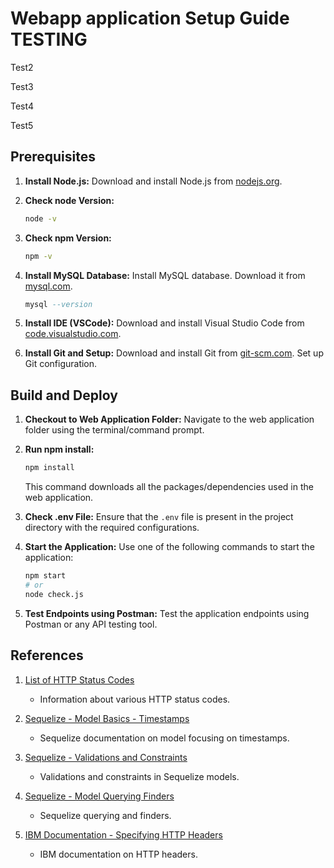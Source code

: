 
# Webapp application Setup Guide TESTING

Test2

Test3

Test4

Test5
## Prerequisites

1. **Install Node.js:** Download and install Node.js from [nodejs.org](https://nodejs.org/).

3. **Check node Version:**

    ```bash
    node -v
    ```

3. **Check npm Version:**

    ```bash
    npm -v
    ```

4. **Install MySQL Database:** Install MySQL database. Download it from [mysql.com](https://dev.mysql.com/downloads/).

    ```sql
    mysql --version
    ```

5. **Install IDE (VSCode):** Download and install Visual Studio Code from [code.visualstudio.com](https://code.visualstudio.com/).

6. **Install Git and Setup:**
   Download and install Git from [git-scm.com](https://git-scm.com/). Set up Git configuration.

## Build and Deploy

1. **Checkout to Web Application Folder:**
   Navigate to the web application folder using the terminal/command prompt.

2. **Run npm install:**

    ```bash
    npm install
    ```

   This command downloads all the packages/dependencies used in the web application.

3. **Check .env File:**
   Ensure that the `.env` file is present in the project directory with the required configurations.

4. **Start the Application:**
   Use one of the following commands to start the application:

    ```bash
    npm start
    # or
    node check.js
    ```

5. **Test Endpoints using Postman:**
   Test the application endpoints using Postman or any API testing tool.


## References

1. [List of HTTP Status Codes](https://en.wikipedia.org/wiki/List_of_HTTP_status_codes)
   - Information about various HTTP status codes.

2. [Sequelize - Model Basics - Timestamps](https://sequelize.org/docs/v6/core-concepts/model-basics/#timestamps)
   - Sequelize documentation on model focusing on timestamps.

3. [Sequelize - Validations and Constraints](https://sequelize.org/docs/v6/core-concepts/validations-and-constraints/)
   - Validations and constraints in Sequelize models.

4. [Sequelize - Model Querying Finders](https://sequelize.org/docs/v6/core-concepts/model-querying-finders/)
   - Sequelize querying and finders.

5. [IBM Documentation - Specifying HTTP Headers](https://www.ibm.com/docs/en/order-management-sw/9.4.0?topic=services-specifying-http-headers)
   - IBM documentation on HTTP headers.